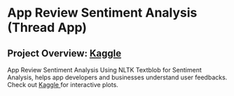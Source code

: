 # App Review Sentiment Analysis (Thread App)

## Project Overview: <a href ="https://www.kaggle.com/code/chethanp34/thread-app-review-sentiment-analysis"> Kaggle </a>
App Review Sentiment Analysis Using NLTK Textblob for Sentiment Analysis, helps app developers and businesses understand user feedbacks. Check out <a href ="https://www.kaggle.com/code/chethanp34/thread-app-review-sentiment-analysis"> Kaggle </a> for interactive plots.



